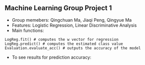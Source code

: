 ## Machine Learning Group Project 1
* Group memebers: Qingchuan Ma, Jiaqi Peng, Qingyue Ma
* Features: Logistic Regression, Linear Discriminative Analysis
* Main functions: 
```console
LogReg.fit() # computes the w vector for regression
LogReg.predict() # computes the estimated class value
Evaluation.evaluate_acc() # outputs the accuracy of the model
```
* To see results for prediction accuracy:
